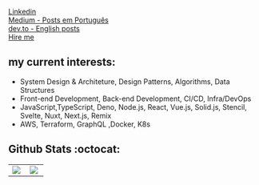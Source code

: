 
<p>
  <a href="https://www.linkedin.com/in/rubenmarcus/">Linkedin</a><br/>
  <a href="https://medium.com/@rubenmarcus/">Medium - Posts em Português</a><br/>
    <a href="https://medium.com/@rubenmarcus/">dev.to - English posts</a><br/>
  <a href="mailto:ruben@rubenmarcus.dev?Subject=Hire">Hire me</a>
</p>



## my current interests:
-  System Design & Architeture, Design Patterns, Algorithms, Data Structures
-  Front-end Development, Back-end Development, CI/CD, Infra/DevOps
-  JavaScript,TypeScript, Deno, Node.js, React, Vue.js, Solid.js, Stencil, Svelte, Nuxt, Next.js, Remix
-  AWS, Terraform, GraphQL ,Docker, K8s


## Github Stats :octocat:
<center>
<table>
  <tr>
    <td><img align="left" padding-right="10px" src=https://github-readme-stats.vercel.app/api?username=rubenmarcus&show_icons=true ></td>
    <td><img align="left" padding-right="10px" src=https://github-readme-stats.vercel.app/api/top-langs/?username=rubenmarcus&show_icons=true&layout=compact></td>
  </tr>  
</table>
</center>
